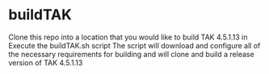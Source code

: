 # buildTAK

Clone this repo into a location that you would like to build TAK 4.5.1.13 in
Execute the buildTAK.sh script
The script will download and configure all of the necessary requirements for building and will clone and build a release version of TAK 4.5.1.13
